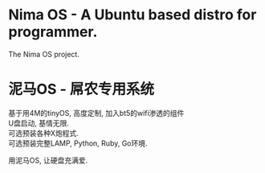 Nima OS - A Ubuntu based distro for programmer.
===================================================

The Nima OS project.

泥马OS - 屌农专用系统
=====================

基于用4M的tinyOS, 高度定制, 加入bt5的wifi渗透的组件   
U盘启动, 基情无限.   
可选预装各种X炮程式.   
可选预装完整LAMP, Python, Ruby, Go环境.   

用泥马OS, 让硬盘充满爱.
